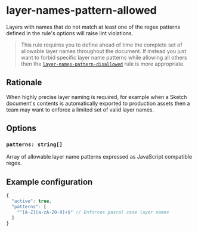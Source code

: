 # layer-names-pattern-allowed

Layers with names that do not match at least one of the regex patterns defined in the rule's options will raise lint violations.

> This rule requires you to define ahead of time the complete set of allowable layer names throughout the document. If instead you just want to forbid specific layer name patterns while allowing all others then the [`layer-names-pattern-disallowed`](../layer-names-pattern-disallowed) rule is more appropriate.

## Rationale

When highly precise layer naming is required, for example when a Sketch document's contents is automatically exported to production assets then a team may want to enforce a limited set of valid layer names.

## Options

### `patterns: string[]`

Array of allowable layer name patterns expressed as JavaScript compatible regex.

## Example configuration

```js
{
  "active": true,
  "patterns": [
    "^[A-Z][a-zA-Z0-9]+$" // Enforces pascal case layer names
  ]
}
```
